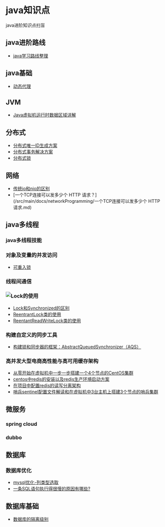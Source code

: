 # java知识点
java进阶知识点扫盲
## java进阶路线
- [java学习路线整理](/src/main/docs/java进阶路线.md)  
## java基础
- [动态代理](/src/main/docs/javaBase/动态代理.md)
## JVM
- [Java虚拟机运行时数据区域详解](/src/main/docs/jvm/Java虚拟机运行时数据区域详解.md)
## 分布式
- [分布式唯一ID生成方案]()
- [分布式事务解决方案](/src/main/docs/distributed/分布式事务解决方案.md)
- [分布式锁](/src/main/docs/distributed/分布式锁.md)

## 网络
- [传统io和nio的区别](/src/main/docs/networkProgramming/传统io和nio的区别.md)
- [一个TCP连接可以发多少个 HTTP 请求？](/src/main/docs/networkProgramming/一个TCP连接可以发多少个 HTTP 请求.md)

## java多线程
### java多线程技能
### 对象及变量的并发访问
- [可重入锁]()
### 线程间通信
### ![Lock的使用]()
- [Lock和Synchronized的区别](/src/main/docs/simultaneous/Lock和synchronized的区别.md)
- [ReentrantLock类的使用]() 
- [ReentantReadWriteLock类的使用]()
### 构建自定义的同步工具
- [构建锁和同步器的框架：AbstractQueuedSynchronizer（AQS）](/src/main/docs/simultaneous/构建锁和同步器的框架：AbstractQueuedSynchronizer（AQS）.md)
### 高并发大型电商高性能与高可用缓存架构
- [从零开始在虚拟机中一步一步搭建一个4个节点的CentOS集群](/src/main/docs/simultaneous/cache/从零开始在虚拟机中一步一步搭建一个4个节点的CentOS集群.md)
- [centos中redis的安装以及redis生产环境启动方案](/src/main/docs/simultaneous/cache/centos中redis的安装以及redis生产环境启动方案.md)
- [在项目中配置redis的读写分离架构](/src/main/docs/simultaneous/cache/在项目中部署redis的读写分离架构.md)
- [哨兵sentinel配置文件解读和在虚拟机中3台主机上搭建3个节点的哨兵集群](/src/main/docs/simultaneous/cache/哨兵sentinel配置文件解读和在虚拟机中3台主机上搭建3个节点的哨兵集群.md)
## 微服务
### spring cloud
### dubbo
## 数据库
### 数据库优化
- [mysql优化-列类型选取](/src/main/docs/dataBase/mysql优化-列类型选取.md)
- [一条SQL语句执行得很慢的原因有哪些?](/src/main/docs/dataBase/一条SQL语句执行得很慢的原因有哪些.md)
## 数据库基础
- [数据库的隔离级别](/src/main/docs/dataBase/mysql隔离级别.md)
